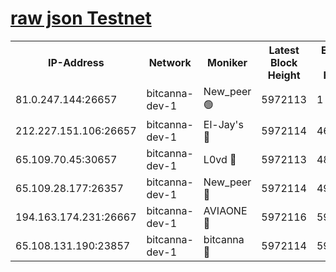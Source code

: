[raw json Testnet](https://rpc-check.bcat.stavr.tech/bcat/rpc-bcat-result.json)
=


<table><tr><th>IP-Address</th><th>Network</th><th>Moniker</th><th>Latest Block Height</th><th>Earliest Block Height</th><th>Catching Up</th><th>Tx Index</th><th>Voting Power</th><th>Scan Time</th></tr><tr><td>81.0.247.144:26657</td><td>bitcanna-dev-1</td><td>New_peer 🟢</td><td>5972113</td><td>1</td><td>False</td><td>on</td><td>0</td><td>2024-01-14T10:22:50.198452700UTC</td></tr><tr><td>212.227.151.106:26657</td><td>bitcanna-dev-1</td><td>El-Jay's 🔴</td><td>5972114</td><td>4670391</td><td>False</td><td>on</td><td>2218164</td><td>2024-01-14T10:22:57.034667522UTC</td></tr><tr><td>65.109.70.45:30657</td><td>bitcanna-dev-1</td><td>L0vd 🔴</td><td>5972113</td><td>4828155</td><td>False</td><td>on</td><td>7920</td><td>2024-01-14T10:22:50.543763795UTC</td></tr><tr><td>65.109.28.177:26357</td><td>bitcanna-dev-1</td><td>New_peer 🔴</td><td>5972114</td><td>4952911</td><td>False</td><td>on</td><td>2237067</td><td>2024-01-14T10:22:57.391006105UTC</td></tr><tr><td>194.163.174.231:26667</td><td>bitcanna-dev-1</td><td>AVIAONE 🔴</td><td>5972116</td><td>5964001</td><td>False</td><td>on</td><td>1949865</td><td>2024-01-14T10:23:04.350807062UTC</td></tr><tr><td>65.108.131.190:23857</td><td>bitcanna-dev-1</td><td>bitcanna 🔴</td><td>5972114</td><td>5968114</td><td>False</td><td>off</td><td>82368</td><td>2024-01-14T10:22:57.730266249UTC</td></tr></table>